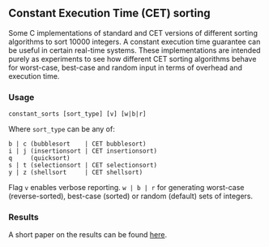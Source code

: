 ## Constant Execution Time (CET) sorting

Some C implementations of standard and CET versions of different sorting algorithms to sort 10000 integers. A constant execution time guarantee can be useful in certain real-time systems. These implementations are intended purely as experiments to see how different CET sorting algorithms behave for worst-case, best-case and random input in terms of overhead and execution time.

### Usage

`constant_sorts [sort_type] [v] [w|b|r]`

Where `sort_type` can be any of:

```
b | c (bubblesort    | CET bubblesort)
i | j (insertionsort | CET insertionsort)
q     (quicksort)
s | t (selectionsort | CET selectionsort)
y | z (shellsort     | CET shellsort)
```

Flag `v` enables verbose reporting. `w | b | r` for generating worst-case (reverse-sorted), best-case (sorted) or random (default) sets of integers.

### Results

A short paper on the results can be found [here](http://ktslabbie.github.io/resources/papers/2011_Constant_Time_Algorithms.pdf).
